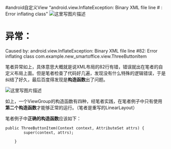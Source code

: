 #android自定义View “android.view.InflateException: Binary XML file line # : Error inflating class"
<img src="https://raw.githubusercontent.com/Double2hao/xujiajia_blog/main/img/16209909808320.png " alt="这里写图片描述">

# 异常：

>  
 Caused by: android.view.InflateException: Binary XML file line #82: Error inflating class com.example.new_smartoffice.view.ThreeButtonItem 


笔者异常如上，具体意思大概就是说XML布局的82行有错，错误就出在笔者的自定义布局上面。但是笔者检查了代码好几遍，发现没有什么特殊的逻辑错误，于是纠结了好久，最后百度得发现是**构造函数**出了问题。

<img src="https://raw.githubusercontent.com/Double2hao/xujiajia_blog/main/img/16209909810931.png " alt="这里写图片描述">

如上，一个ViewGroup的构造函数有四种，经笔者实践，在笔者例子中只有使用**第二个构造函数**才能够正常的运行。（笔者是重写的LinearLayout）

笔者例子中**正确的构造函数**应该如下：

```
public ThreeButtonItem(Context context, AttributeSet attrs) {
        super(context, attrs);

    }

```